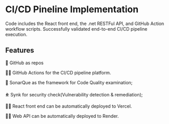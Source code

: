 # CI/CD Pineline Implementation
Code includes the React front end, the .net RESTFul API, and GitHub Action workflow scripts. Successfully validated end-to-end CI/CD pipeline execution.  

## Features
:mountain_bicyclist: GitHub as repos

:weight_lifting_man: GitHub Actions for the CI/CD pipeline platform.

:bicyclist: SonarQue as the framework for Code Quality examination; 

:bouncing_ball_person: Synk for security check(Vulnerability detection & remediation); 

:man_cartwheeling: React front end can be automatically deployed to Vercel.

:rowing_man: Web API can be automatically deployed to Render.
